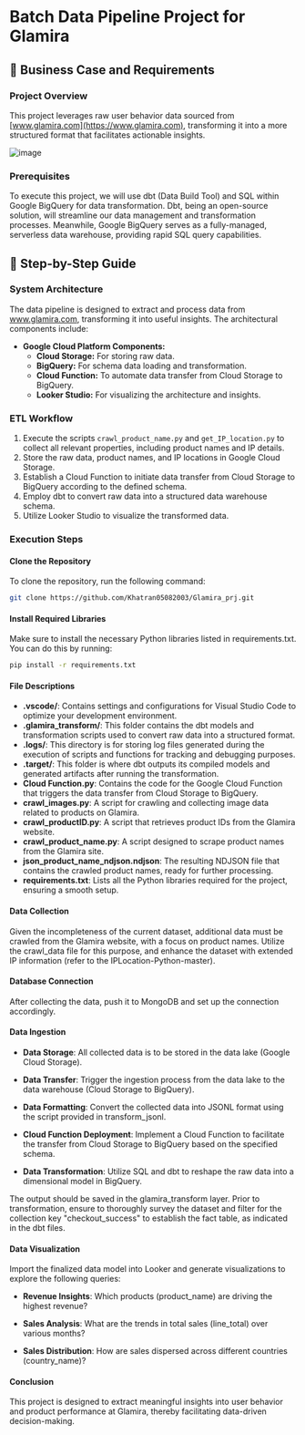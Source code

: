 # Batch Data Pipeline Project for Glamira

## 💼 Business Case and Requirements

### Project Overview
This project leverages raw user behavior data sourced from [www.glamira.com](https://www.glamira.com), transforming it into a more structured format that facilitates actionable insights.

![image](https://github.com/user-attachments/assets/b8b2fbaa-acff-45c9-a321-2f3d5feba489)


### Prerequisites
To execute this project, we will use dbt (Data Build Tool) and SQL within Google BigQuery for data transformation. Dbt, being an open-source solution, will streamline our data management and transformation processes. Meanwhile, Google BigQuery serves as a fully-managed, serverless data warehouse, providing rapid SQL query capabilities.

## 📑 Step-by-Step Guide

### System Architecture
The data pipeline is designed to extract and process data from www.glamira.com, transforming it into useful insights. The architectural components include:

- **Google Cloud Platform Components:**
  - **Cloud Storage:** For storing raw data.
  - **BigQuery:** For schema data loading and transformation.
  - **Cloud Function:** To automate data transfer from Cloud Storage to BigQuery.
  - **Looker Studio:** For visualizing the architecture and insights.

### ETL Workflow
1. Execute the scripts `crawl_product_name.py` and `get_IP_location.py` to collect all relevant properties, including product names and IP details.
2. Store the raw data, product names, and IP locations in Google Cloud Storage.
3. Establish a Cloud Function to initiate data transfer from Cloud Storage to BigQuery according to the defined schema.
4. Employ dbt to convert raw data into a structured data warehouse schema.
5. Utilize Looker Studio to visualize the transformed data.

### Execution Steps

#### Clone the Repository

To clone the repository, run the following command:
```bash
git clone https://github.com/Khatran05082003/Glamira_prj.git
```
#### Install Required Libraries
Make sure to install the necessary Python libraries listed in requirements.txt. You can do this by running:
```bash
pip install -r requirements.txt
```
#### File Descriptions

- **.vscode/**: Contains settings and configurations for Visual Studio Code to optimize your development environment.
- **.glamira_transform/**: This folder contains the dbt models and transformation scripts used to convert raw data into a structured format.
- **.logs/**: This directory is for storing log files generated during the execution of scripts and functions for tracking and debugging purposes.
- **.target/**: This folder is where dbt outputs its compiled models and generated artifacts after running the transformation.
- **Cloud Function.py**: Contains the code for the Google Cloud Function that triggers the data transfer from Cloud Storage to BigQuery.
- **crawl_images.py**: A script for crawling and collecting image data related to products on Glamira.
- **crawl_productID.py**: A script that retrieves product IDs from the Glamira website.
- **crawl_product_name.py**: A script designed to scrape product names from the Glamira site.
- **json_product_name_ndjson.ndjson**: The resulting NDJSON file that contains the crawled product names, ready for further processing.
- **requirements.txt**: Lists all the Python libraries required for the project, ensuring a smooth setup.


#### Data Collection
Given the incompleteness of the current dataset, additional data must be crawled from the Glamira website, with a focus on product names. Utilize the crawl_data file for this purpose, and enhance the dataset with extended IP information (refer to the IPLocation-Python-master).

#### Database Connection
After collecting the data, push it to MongoDB and set up the connection accordingly.

#### Data Ingestion
- **Data Storage**: All collected data is to be stored in the data lake (Google Cloud Storage).

- **Data Transfer**: Trigger the ingestion process from the data lake to the data warehouse (Cloud Storage to BigQuery).

- **Data Formatting**: Convert the collected data into JSONL format using the script provided in transform_jsonl.

- **Cloud Function Deployment**: Implement a Cloud Function to facilitate the transfer from Cloud Storage to BigQuery based on the specified schema.

- **Data Transformation**: Utilize SQL and dbt to reshape the raw data into a dimensional model in BigQuery. 

The output should be saved in the glamira_transform layer. Prior to transformation, ensure to thoroughly survey the dataset and filter for the collection key "checkout_success" to establish the fact table, as indicated in the dbt files.

#### Data Visualization
Import the finalized data model into Looker and generate visualizations to explore the following queries:

- **Revenue Insights**: Which products (product_name) are driving the highest revenue?

- **Sales Analysis**: What are the trends in total sales (line_total) over various months?

- **Sales Distribution**: How are sales dispersed across different countries (country_name)?


#### Conclusion
This project is designed to extract meaningful insights into user behavior and product performance at Glamira, thereby facilitating data-driven decision-making.

